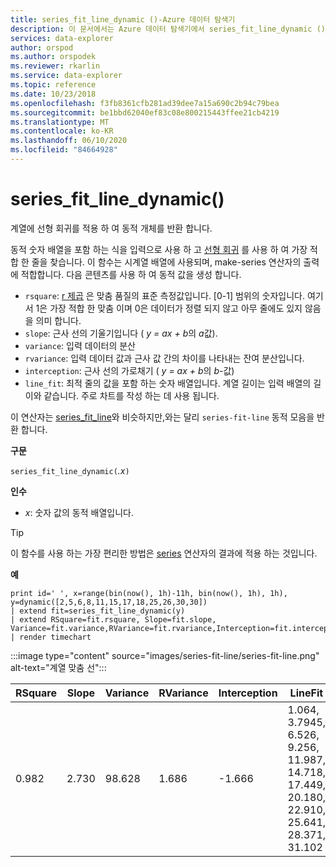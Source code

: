```yaml
---
title: series_fit_line_dynamic ()-Azure 데이터 탐색기
description: 이 문서에서는 Azure 데이터 탐색기에서 series_fit_line_dynamic ()에 대해 설명 합니다.
services: data-explorer
author: orspod
ms.author: orspodek
ms.reviewer: rkarlin
ms.service: data-explorer
ms.topic: reference
ms.date: 10/23/2018
ms.openlocfilehash: f3fb8361cfb281ad39dee7a15a690c2b94c79bea
ms.sourcegitcommit: be1bbd62040ef83c08e800215443ffee21cb4219
ms.translationtype: MT
ms.contentlocale: ko-KR
ms.lasthandoff: 06/10/2020
ms.locfileid: "84664928"
---
```

# <a name="series_fit_line_dynamic"></a>series_fit_line_dynamic()

계열에 선형 회귀를 적용 하 여 동적 개체를 반환 합니다.  

동적 숫자 배열을 포함 하는 식을 입력으로 사용 하 고 [선형 회귀](https://en.wikipedia.org/wiki/Line_fitting) 를 사용 하 여 가장 적합 한 줄을 찾습니다. 이 함수는 시계열 배열에 사용되며, make-series 연산자의 출력에 적합합니다. 다음 콘텐츠를 사용 하 여 동적 값을 생성 합니다.
* `rsquare`: [r 제곱](https://en.wikipedia.org/wiki/Coefficient_of_determination) 은 맞춤 품질의 표준 측정값입니다. [0-1] 범위의 숫자입니다. 여기서 1은 가장 적합 한 맞춤 이며 0은 데이터가 정렬 되지 않고 아무 줄에도 있지 않음을 의미 합니다.
* `slope`: 근사 선의 기울기입니다 ( *y = ax + b*의 *a*값).
* `variance`: 입력 데이터의 분산
* `rvariance`: 입력 데이터 값과 근사 값 간의 차이를 나타내는 잔여 분산입니다.
* `interception`: 근사 선의 가로채기 ( *y = ax + b*의 *b*-값)
* `line_fit`: 최적 줄의 값을 포함 하는 숫자 배열입니다. 계열 길이는 입력 배열의 길이와 같습니다. 주로 차트를 작성 하는 데 사용 됩니다.

이 연산자는 [series_fit_line](series-fit-linefunction.md)와 비슷하지만,와는 달리 `series-fit-line` 동적 모음을 반환 합니다.

**구문**

`series_fit_line_dynamic(`*.x*`)`

**인수**

* *x*: 숫자 값의 동적 배열입니다.

> [!TIP]
> 이 함수를 사용 하는 가장 편리한 방법은 [series](make-seriesoperator.md) 연산자의 결과에 적용 하는 것입니다.

**예**

<!-- csl: https://help.kusto.windows.net:443/Samples -->
```kusto
print id=' ', x=range(bin(now(), 1h)-11h, bin(now(), 1h), 1h), y=dynamic([2,5,6,8,11,15,17,18,25,26,30,30])
| extend fit=series_fit_line_dynamic(y)
| extend RSquare=fit.rsquare, Slope=fit.slope, Variance=fit.variance,RVariance=fit.rvariance,Interception=fit.interception,LineFit=fit.line_fit
| render timechart
```
 
:::image type="content" source="images/series-fit-line/series-fit-line.png" alt-text="계열 맞춤 선":::

| RSquare | Slope | Variance | RVariance | Interception | LineFit                                                                                     |
|---------|-------|----------|-----------|--------------|---------------------------------------------------------------------------------------------|
| 0.982   | 2.730 | 98.628   | 1.686     | -1.666       | 1.064, 3.7945, 6.526, 9.256, 11.987, 14.718, 17.449, 20.180, 22.910, 25.641, 28.371, 31.102 |
 
